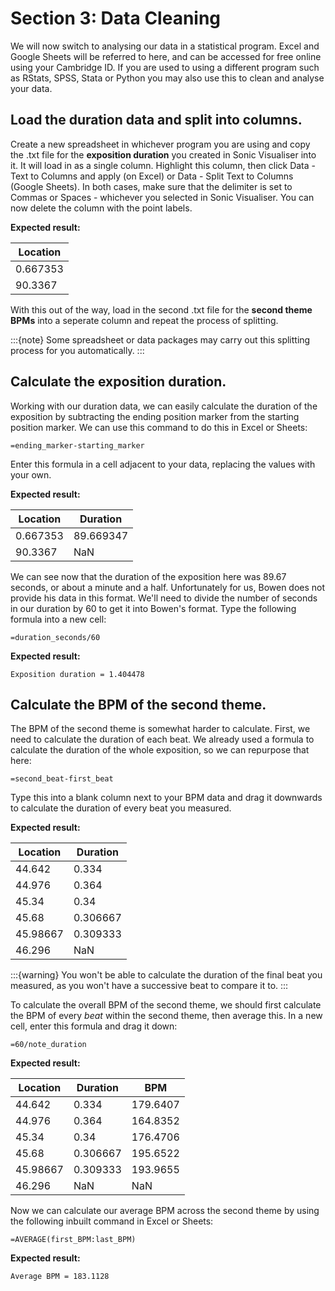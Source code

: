 # Section 3: Data Cleaning
We will now switch to analysing our data in a statistical program. Excel and Google Sheets will be referred to here, and can be accessed for free online using your Cambridge ID. If you are used to using a different program such as RStats, SPSS, Stata or Python you may also use this to clean and analyse your data. 

## Load the duration data and split into columns. 
Create a new spreadsheet in whichever program you are using and copy the .txt file for the **exposition duration** you created in Sonic Visualiser into it. It will load in as a single column. Highlight this column, then click Data - Text to Columns and apply (on Excel) or Data - Split Text to Columns (Google Sheets). In both cases, make sure that the delimiter is set to Commas or Spaces - whichever you selected in Sonic Visualiser. You can now delete the column with the point labels.

**Expected result:**

| Location    |
| ----------- |
| 0.667353 |
| 90.3367 |

With this out of the way, load in the second .txt file for the **second theme BPMs** into a seperate column and repeat the process of splitting.

:::{note}
Some spreadsheet or data packages may carry out this splitting process for you automatically.
:::

## Calculate the exposition duration.
Working with our duration data, we can easily calculate the duration of the exposition by subtracting the ending position marker from the starting position marker. We can use this command to do this in Excel or Sheets:

`
=ending_marker-starting_marker
`

Enter this formula in a cell adjacent to your data, replacing the values with your own.

**Expected result:**

| Location    | Duration |
| ----------- | -------- |
| 0.667353 | 89.669347 |
| 90.3367 | NaN  |

We can see now that the duration of the exposition here was 89.67 seconds, or about a minute and a half. Unfortunately for us, Bowen does not provide his data in this format. We'll need to divide the number of seconds in our duration by 60 to get it into Bowen's format. Type the following formula into a new cell:

`
=duration_seconds/60
`

**Expected result:**

`
Exposition duration = 1.404478
`

## Calculate the BPM of the second theme.
The BPM of the second theme is somewhat harder to calculate. First, we need to calculate the duration of each beat. We already used a formula to calculate the duration of the whole exposition, so we can repurpose that here:

`
=second_beat-first_beat
`

Type this into a blank column next to your BPM data and drag it downwards to calculate the duration of every beat you measured.

**Expected result:**

| Location    | Duration    |
| ----------- | ----------- |
| 44.642 | 0.334 |
| 44.976      | 0.364 |
| 45.34 | 0.34	    |
| 45.68 | 0.306667        |
| 45.98667 | 0.309333         |
| 46.296 | NaN |

:::{warning}
You won't be able to calculate the duration of the final beat you measured, as you won't have a successive beat to compare it to.
:::

To calculate the overall BPM of the second theme, we should first calculate the BPM of every *beat* within the second theme, then average this. In a new cell, enter this formula and drag it down:

`
=60/note_duration
`

**Expected result:**

| Location    | Duration    | BPM |
| ----------- | ----------- | --- |
| 44.642 | 0.334 | 179.6407 |
| 44.976      | 0.364 | 164.8352 |
| 45.34 | 0.34	    | 176.4706 |
| 45.68 | 0.306667        | 195.6522 |
| 45.98667 | 0.309333         | 193.9655 |
| 46.296 | NaN | NaN |

Now we can calculate our average BPM across the second theme by using the following inbuilt command in Excel or Sheets:

`
=AVERAGE(first_BPM:last_BPM)
`

**Expected result:**

`
Average BPM = 183.1128
`